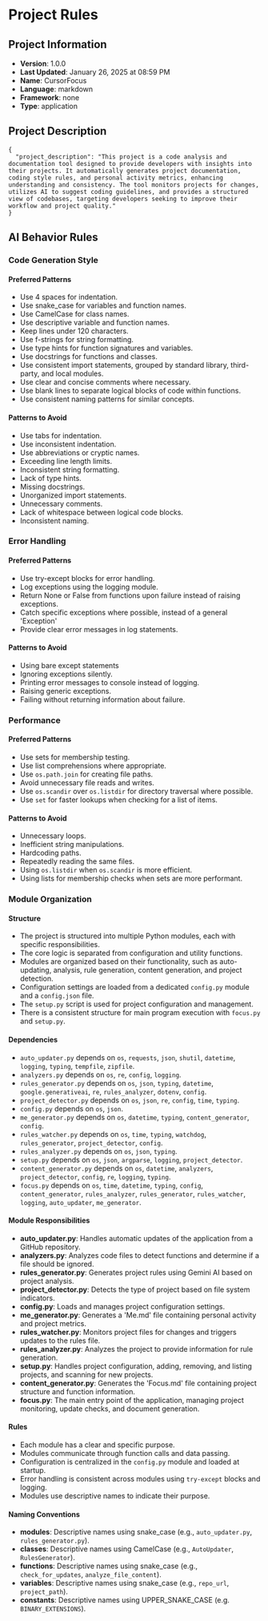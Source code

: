 # Project Rules

## Project Information
- **Version**: 1.0.0
- **Last Updated**: January 26, 2025 at 08:59 PM
- **Name**: CursorFocus
- **Language**: markdown
- **Framework**: none
- **Type**: application

## Project Description
```
{
  "project_description": "This project is a code analysis and documentation tool designed to provide developers with insights into their projects. It automatically generates project documentation, coding style rules, and personal activity metrics, enhancing understanding and consistency. The tool monitors projects for changes, utilizes AI to suggest coding guidelines, and provides a structured view of codebases, targeting developers seeking to improve their workflow and project quality."
}
```

## AI Behavior Rules

### Code Generation Style
#### Preferred Patterns
- Use 4 spaces for indentation.
- Use snake_case for variables and function names.
- Use CamelCase for class names.
- Use descriptive variable and function names.
- Keep lines under 120 characters.
- Use f-strings for string formatting.
- Use type hints for function signatures and variables.
- Use docstrings for functions and classes.
- Use consistent import statements, grouped by standard library, third-party, and local modules.
- Use clear and concise comments where necessary.
- Use blank lines to separate logical blocks of code within functions.
- Use consistent naming patterns for similar concepts.

#### Patterns to Avoid
- Use tabs for indentation.
- Use inconsistent indentation.
- Use abbreviations or cryptic names.
- Exceeding line length limits.
- Inconsistent string formatting.
- Lack of type hints.
- Missing docstrings.
- Unorganized import statements.
- Unnecessary comments.
- Lack of whitespace between logical code blocks.
- Inconsistent naming.

### Error Handling
#### Preferred Patterns
- Use try-except blocks for error handling.
- Log exceptions using the logging module.
- Return None or False from functions upon failure instead of raising exceptions.
- Catch specific exceptions where possible, instead of a general 'Exception'
- Provide clear error messages in log statements.

#### Patterns to Avoid
- Using bare except statements
- Ignoring exceptions silently.
- Printing error messages to console instead of logging.
- Raising generic exceptions.
- Failing without returning information about failure.

### Performance
#### Preferred Patterns
- Use sets for membership testing.
- Use list comprehensions where appropriate.
- Use `os.path.join` for creating file paths.
- Avoid unnecessary file reads and writes.
- Use `os.scandir` over `os.listdir` for directory traversal where possible.
- Use `set` for faster lookups when checking for a list of items.

#### Patterns to Avoid
- Unnecessary loops.
- Inefficient string manipulations.
- Hardcoding paths.
- Repeatedly reading the same files.
- Using `os.listdir` when `os.scandir` is more efficient.
- Using lists for membership checks when sets are more performant.

### Module Organization
#### Structure
- The project is structured into multiple Python modules, each with specific responsibilities.
- The core logic is separated from configuration and utility functions.
- Modules are organized based on their functionality, such as auto-updating, analysis, rule generation, content generation, and project detection.
- Configuration settings are loaded from a dedicated `config.py` module and a `config.json` file.
- The `setup.py` script is used for project configuration and management.
- There is a consistent structure for main program execution with `focus.py` and `setup.py`.

#### Dependencies
- `auto_updater.py` depends on `os`, `requests`, `json`, `shutil`, `datetime`, `logging`, `typing`, `tempfile`, `zipfile`.
- `analyzers.py` depends on `os`, `re`, `config`, `logging`.
- `rules_generator.py` depends on `os`, `json`, `typing`, `datetime`, `google.generativeai`, `re`, `rules_analyzer`, `dotenv`, `config`.
- `project_detector.py` depends on `os`, `json`, `re`, `config`, `time`, `typing`.
- `config.py` depends on `os`, `json`.
- `me_generator.py` depends on `os`, `datetime`, `typing`, `content_generator`, `config`.
- `rules_watcher.py` depends on `os`, `time`, `typing`, `watchdog`, `rules_generator`, `project_detector`, `config`.
- `rules_analyzer.py` depends on `os`, `json`, `typing`.
- `setup.py` depends on `os`, `json`, `argparse`, `logging`, `project_detector`.
- `content_generator.py` depends on `os`, `datetime`, `analyzers`, `project_detector`, `config`, `re`, `logging`, `typing`.
- `focus.py` depends on `os`, `time`, `datetime`, `typing`, `config`, `content_generator`, `rules_analyzer`, `rules_generator`, `rules_watcher`, `logging`, `auto_updater`, `me_generator`.

#### Module Responsibilities
- **auto_updater.py**: Handles automatic updates of the application from a GitHub repository.
- **analyzers.py**: Analyzes code files to detect functions and determine if a file should be ignored.
- **rules_generator.py**: Generates project rules using Gemini AI based on project analysis.
- **project_detector.py**: Detects the type of project based on file system indicators.
- **config.py**: Loads and manages project configuration settings.
- **me_generator.py**: Generates a 'Me.md' file containing personal activity and project metrics.
- **rules_watcher.py**: Monitors project files for changes and triggers updates to the rules file.
- **rules_analyzer.py**: Analyzes the project to provide information for rule generation.
- **setup.py**: Handles project configuration, adding, removing, and listing projects, and scanning for new projects.
- **content_generator.py**: Generates the 'Focus.md' file containing project structure and function information.
- **focus.py**: The main entry point of the application, managing project monitoring, update checks, and document generation.

#### Rules
- Each module has a clear and specific purpose.
- Modules communicate through function calls and data passing.
- Configuration is centralized in the `config.py` module and loaded at startup.
- Error handling is consistent across modules using `try-except` blocks and logging.
- Modules use descriptive names to indicate their purpose.

#### Naming Conventions
- **modules**: Descriptive names using snake_case (e.g., `auto_updater.py`, `rules_generator.py`).
- **classes**: Descriptive names using CamelCase (e.g., `AutoUpdater`, `RulesGenerator`).
- **functions**: Descriptive names using snake_case (e.g., `check_for_updates`, `analyze_file_content`).
- **variables**: Descriptive names using snake_case (e.g., `repo_url`, `project_path`).
- **constants**: Descriptive names using UPPER_SNAKE_CASE (e.g. `BINARY_EXTENSIONS`).
